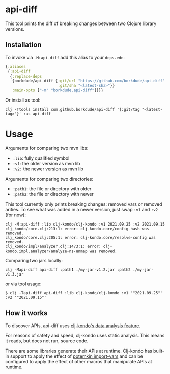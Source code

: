 # api-diff

This tool prints the diff of breaking changes between two Clojure library
versions.

## Installation

To invoke via `-M:api-diff` add this alias to your `deps.edn`:

``` clojure
{:aliases
 {:api-diff
  {:replace-deps
   {borkdude/api-diff {:git/url "https://github.com/borkdude/api-diff"
                       :git/sha "<latest-sha>"}}
   :main-opts ["-m" "borkdude.api-diff"]}}}
```

Or install as tool:

```
clj -Ttools install com.github.borkdude/api-diff '{:git/tag "<latest-tag>"}' :as api-diff
```

# Usage

Arguments for comparing two mvn libs:

- `:lib`: fully qualified symbol
- `:v1`: the older version as mvn lib
- `:v2:` the newer version as mvn lib

Arguments for comparing two directories:

- `:path1`: the file or directory with older
- `:path2`: the file or directory with newer

This tool currently only prints breaking changes: removed vars or removed
arities.  To see what was added in a newer version, just swap `:v1` and `:v2`
(for now):

```
clj -M:api-diff :lib clj-kondo/clj-kondo :v1 2021.09.25 :v2 2021.09.15
clj_kondo/core.clj:213:1: error: clj-kondo.core/config-hash was removed.
clj_kondo/core.clj:205:1: error: clj-kondo.core/resolve-config was removed.
clj_kondo/impl/analyzer.clj:1473:1: error: clj-kondo.impl.analyzer/analyze-ns-unmap was removed.
```

Comparing two jars locally:
```
clj -Mapi-diff api-diff :path1 ./my-jar-v1.2.jar :path2 ./my-jar-v1.3.jar
```

or via tool usage:

```
$ clj -Tapi-diff api-diff :lib clj-kondo/clj-kondo :v1 '"2021.09.25"' :v2 '"2021.09.15"'
```

## How it works

To discover APIs, api-diff uses [clj-kondo's data analysis feature](https://github.com/clj-kondo/clj-kondo/tree/master/analysis).

For reasons of safety and speed, clj-kondo uses static analysis.
This means it reads, but does not run, source code.

There are some libraries generate their APIs at runtime.
Clj-kondo has built-in support to apply the effect of [potemkin import-vars](https://github.com/clj-commons/potemkin#import-vars) and can be configured to apply the effect of other macros that manipulate APIs at runtime.
